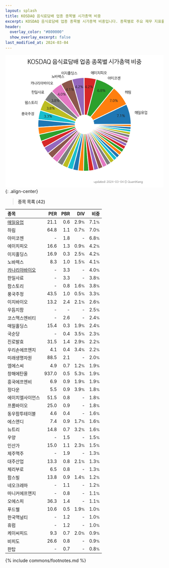 ```yaml
---
layout: splash
title: KOSDAQ 음식료담배 업종 종목별 시가총액 비중
excerpt: KOSDAQ 음식료담배 업종 종목별 시가총액 비중입니다. 종목별로 주요 재무 지표를 함께 표시합니다.
header:
  overlay_color: "#800000"
  show_overlay_excerpt: false
last_modified_at: 2024-03-04
---
```



![KOSDAQ 음식료담배 업종 종목별 시가총액 비중](/stats/sector/images/kosdaq_업종_음식료담배_종목.png){: .align-center}


> **종목 목록 (42)**<a id="list"></a>

| **종목** | **PER** | **PBR** | **DIV** | **비중** |
| :------- | ------: | ------: | ------: | -------: |
| [매일유업](/267980/) | 21.1 | 0.6 | 2.9<small>%</small> | 7.1<small>%</small> |
| 하림 | 64.8 | 1.1 | 0.7<small>%</small> | 7.0<small>%</small> |
| 아미코젠 | - | 1.8 | - | 6.8<small>%</small> |
| 에이치피오 | 16.6 | 1.3 | 0.9<small>%</small> | 4.2<small>%</small> |
| 이지홀딩스 | 16.9 | 0.3 | 2.5<small>%</small> | 4.2<small>%</small> |
| 노바렉스 | 8.3 | 1.0 | 1.5<small>%</small> | 4.1<small>%</small> |
| [카나리아바이오](/016790/) | - | 3.3 | - | 4.0<small>%</small> |
| 한일사료 | - | 3.3 | - | 3.8<small>%</small> |
| 팜스토리 | - | 0.8 | 1.6<small>%</small> | 3.8<small>%</small> |
| 풍국주정 | 43.5 | 1.0 | 0.5<small>%</small> | 3.3<small>%</small> |
| 이지바이오 | 13.2 | 2.4 | 2.1<small>%</small> | 2.6<small>%</small> |
| 우듬지팜 | - | - | - | 2.5<small>%</small> |
| 코스맥스엔비티 | - | 2.6 | - | 2.4<small>%</small> |
| 매일홀딩스 | 15.4 | 0.3 | 1.9<small>%</small> | 2.4<small>%</small> |
| 국순당 | - | 0.4 | 3.5<small>%</small> | 2.3<small>%</small> |
| 진로발효 | 31.5 | 1.4 | 2.9<small>%</small> | 2.2<small>%</small> |
| 우리손에프앤지 | 4.1 | 0.4 | 3.4<small>%</small> | 2.2<small>%</small> |
| 미래생명자원 | 88.5 | 2.1 | - | 2.0<small>%</small> |
| 엠에스씨 | 4.9 | 0.7 | 1.2<small>%</small> | 1.9<small>%</small> |
| 창해에탄올 | 937.0 | 0.5 | 5.3<small>%</small> | 1.9<small>%</small> |
| 흥국에프엔비 | 6.9 | 0.9 | 1.9<small>%</small> | 1.9<small>%</small> |
| 정다운 | 5.5 | 0.9 | 3.9<small>%</small> | 1.8<small>%</small> |
| 에이치엘사이언스 | 51.5 | 0.8 | - | 1.8<small>%</small> |
| 프롬바이오 | 25.0 | 0.9 | - | 1.8<small>%</small> |
| 동우팜투테이블 | 4.6 | 0.4 | - | 1.6<small>%</small> |
| 에스앤디 | 7.4 | 0.9 | 1.7<small>%</small> | 1.6<small>%</small> |
| 뉴트리 | 14.8 | 0.7 | 3.2<small>%</small> | 1.6<small>%</small> |
| 우양 | - | 1.5 | - | 1.5<small>%</small> |
| 인산가 | 15.0 | 1.1 | 2.3<small>%</small> | 1.5<small>%</small> |
| 제주맥주 | - | 1.9 | - | 1.3<small>%</small> |
| 대주산업 | 13.3 | 0.8 | 2.1<small>%</small> | 1.3<small>%</small> |
| 체리부로 | 6.5 | 0.8 | - | 1.3<small>%</small> |
| 팜스빌 | 13.8 | 0.9 | 1.4<small>%</small> | 1.2<small>%</small> |
| 네오크레마 | - | 1.1 | - | 1.2<small>%</small> |
| 마니커에프앤지 | - | 0.8 | - | 1.1<small>%</small> |
| 오에스피 | 36.3 | 1.4 | - | 1.1<small>%</small> |
| 푸드웰 | 10.6 | 0.5 | 1.9<small>%</small> | 1.0<small>%</small> |
| 한국맥널티 | - | 1.2 | - | 1.0<small>%</small> |
| 휴럼 | - | 1.2 | - | 1.0<small>%</small> |
| 케이씨피드 | 9.3 | 0.7 | 2.0<small>%</small> | 0.9<small>%</small> |
| 비피도 | 26.6 | 0.8 | - | 0.9<small>%</small> |
| 한탑 | - | 0.7 | - | 0.8<small>%</small> |

{% include commons/footnotes.md %}